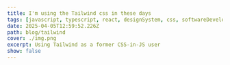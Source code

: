 ```yaml
---
title: I'm using the Tailwind css in these days
tags: [javascript, typescript, react, designSystem, css, softwareDevelopment]
date: 2025-04-05T12:59:52.226Z
path: blog/tailwind
cover: ./img.png
excerpt: Using Tailwind as a former CSS-in-JS user
show: false
---
```

 
 